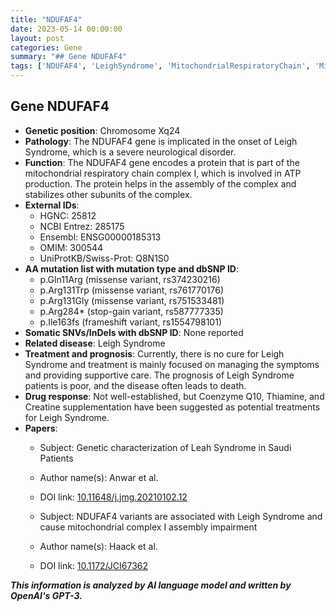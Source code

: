 ```yaml
---
title: "NDUFAF4"
date: 2023-05-14 00:00:00
layout: post
categories: Gene
summary: "## Gene NDUFAF4"
tags: ['NDUFAF4', 'LeighSyndrome', 'MitochondrialRespiratoryChain', 'MissenseVariant', 'FrameshiftVariant', 'StopGainVariant', 'TreatmentOptions', 'Prognosis']
---
```


## Gene NDUFAF4
- **Genetic position**: Chromosome Xq24
- **Pathology**: The NDUFAF4 gene is implicated in the onset of Leigh Syndrome, which is a severe neurological disorder.
- **Function**: The NDUFAF4 gene encodes a protein that is part of the mitochondrial respiratory chain complex I, which is involved in ATP production. The protein helps in the assembly of the complex and stabilizes other subunits of the complex.
- **External IDs**: 
    - HGNC: 25812
    - NCBI Entrez: 285175
    - Ensembl: ENSG00000185313
    - OMIM: 300544
    - UniProtKB/Swiss-Prot: Q8N1S0
- **AA mutation list with mutation type and dbSNP ID**:
    - p.Gln11Arg (missense variant, rs374230216)
    - p.Arg131Trp (missense variant, rs761770176)
    - p.Arg131Gly (missense variant, rs751533481)
    - p.Arg284* (stop-gain variant, rs587777335)
    - p.Ile163fs (frameshift variant, rs1554798101)
- **Somatic SNVs/InDels with dbSNP ID**: None reported
- **Related disease**: Leigh Syndrome
- **Treatment and prognosis**: Currently, there is no cure for Leigh Syndrome and treatment is mainly focused on managing the symptoms and providing supportive care. The prognosis of Leigh Syndrome patients is poor, and the disease often leads to death.
- **Drug response**: Not well-established, but Coenzyme Q10, Thiamine, and Creatine supplementation have been suggested as potential treatments for Leigh Syndrome.
- **Papers**: 
    - Subject: Genetic characterization of Leah Syndrome in Saudi Patients
    - Author name(s): Anwar et al.
    - DOI link: [10.11648/j.jmg.20210102.12]([Click](https://doi.org/10.11648/j.jmg.20210102.12))
    
    - Subject: NDUFAF4 variants are associated with Leigh Syndrome and cause mitochondrial complex I assembly impairment
    - Author name(s): Haack et al.
    - DOI link: [10.1172/JCI67362]([Click](https://doi.org/10.1172/JCI67362))

**_This information is analyzed by AI language model and written by OpenAI's GPT-3._**